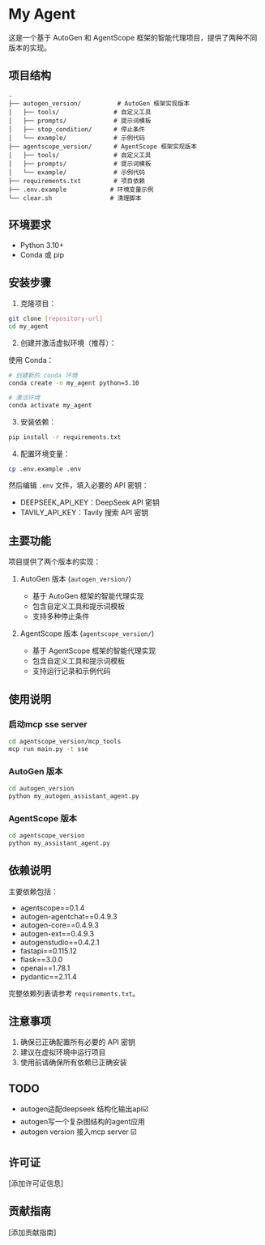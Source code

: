 # My Agent

这是一个基于 AutoGen 和 AgentScope 框架的智能代理项目，提供了两种不同版本的实现。

## 项目结构

```
.
├── autogen_version/          # AutoGen 框架实现版本
│   ├── tools/               # 自定义工具
│   ├── prompts/             # 提示词模板
│   ├── stop_condition/      # 停止条件
│   └── example/             # 示例代码
├── agentscope_version/      # AgentScope 框架实现版本
│   ├── tools/               # 自定义工具
│   ├── prompts/             # 提示词模板
│   └── example/             # 示例代码
├── requirements.txt         # 项目依赖
├── .env.example            # 环境变量示例
└── clear.sh                # 清理脚本
```

## 环境要求

- Python 3.10+
- Conda 或 pip

## 安装步骤

1. 克隆项目：
```bash
git clone [repository-url]
cd my_agent
```

2. 创建并激活虚拟环境（推荐）：

使用 Conda：
```bash
# 创建新的 conda 环境
conda create -n my_agent python=3.10

# 激活环境
conda activate my_agent
```

3. 安装依赖：
```bash
pip install -r requirements.txt
```

4. 配置环境变量：
```bash
cp .env.example .env
```
然后编辑 `.env` 文件，填入必要的 API 密钥：
- DEEPSEEK_API_KEY：DeepSeek API 密钥
- TAVILY_API_KEY：Tavily 搜索 API 密钥

## 主要功能

项目提供了两个版本的实现：

1. AutoGen 版本 (`autogen_version/`)
   - 基于 AutoGen 框架的智能代理实现
   - 包含自定义工具和提示词模板
   - 支持多种停止条件

2. AgentScope 版本 (`agentscope_version/`)
   - 基于 AgentScope 框架的智能代理实现
   - 包含自定义工具和提示词模板
   - 支持运行记录和示例代码

## 使用说明
### 启动mcp sse server
```bash
cd agentscope_version/mcp_tools
mcp run main.py -t sse
```

### AutoGen 版本

```bash
cd autogen_version
python my_autogen_assistant_agent.py
```

### AgentScope 版本

```bash
cd agentscope_version
python my_assistant_agent.py
```

## 依赖说明

主要依赖包括：
- agentscope==0.1.4
- autogen-agentchat==0.4.9.3
- autogen-core==0.4.9.3
- autogen-ext==0.4.9.3
- autogenstudio==0.4.2.1
- fastapi==0.115.12
- flask==3.0.0
- openai==1.78.1
- pydantic==2.11.4

完整依赖列表请参考 `requirements.txt`。

## 注意事项

1. 确保已正确配置所有必要的 API 密钥
2. 建议在虚拟环境中运行项目
3. 使用前请确保所有依赖已正确安装

## TODO 
- autogen适配deepseek 结构化输出api☑️
- autogen写一个复杂图结构的agent应用
- autogen version 接入mcp server ☑️
## 许可证

[添加许可证信息]

## 贡献指南

[添加贡献指南]

